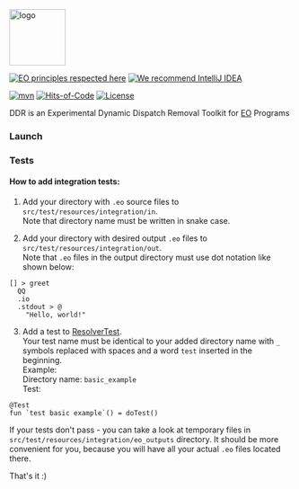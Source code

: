 <img alt="logo" src="https://www.objectionary.com/cactus.svg" height="100px" />

[![EO principles respected here](https://www.elegantobjects.org/badge.svg)](https://www.elegantobjects.org)
[![We recommend IntelliJ IDEA](https://www.elegantobjects.org/intellij-idea.svg)](https://www.jetbrains.com/idea/)

[![mvn](https://github.com/objectionary/ddr/actions/workflows/build.yml/badge.svg?branch=master)](https://github.com/objectionary/ddr/actions/workflows/build.yml)
[![Hits-of-Code](https://hitsofcode.com/github/objectionary/ddr)](https://hitsofcode.com/view/github/objectionary/ddr)
[![License](https://img.shields.io/badge/license-MIT-green.svg)](https://github.com/objectionary/ddr/blob/master/LICENSE.txt)

DDR is an Experimental Dynamic Dispatch Removal Toolkit for [EO](https://www.eolang.org) Programs

### Launch

### Tests

#### How to add integration tests:
1) Add your directory with `.eo` source files to `src/test/resources/integration/in`.  
Note that directory name must be written in snake case.

2) Add your directory with desired output `.eo` files to `src/test/resources/integration/out`.  
Note that `.eo` files in the output directory must use dot notation like shown below:
```
[] > greet
  QQ
  .io
  .stdout > @
    "Hello, world!"
```

3) Add a test to [ResolverTest](src/test/kotlin/org/polystat/eodv/integration/resolver/ResolverTest.kt).  
Your test name must be identical to your added directory name with `_` symbols replaced with spaces and a word `test` inserted in the beginning.  
Example:  
Directory name: `basic_example`  
Test:
```
@Test
fun `test basic example`() = doTest()
```

If your tests don't pass - you can take a look at temporary files in `src/test/resources/integration/eo_outputs` directory.
It should be more convenient for you, because you will have all your actual `.eo` files located there.

That's it :)